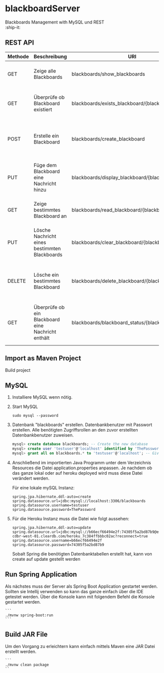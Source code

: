 # blackboardServer
Blackboards Management with MySQL und REST   
:ship-it:
## REST API

| Methode   | Beschreibung | URI  | Body | Rückgabe  |
| ------------- | ------------- | ------------- | ------------- | -------------  |
| GET | Zeige alle Blackboards  | blackboards/show_blackboards | leer | JSON Liste mit allen Blackboards als Objekte |
| GET | Überprüfe ob Blackboard existiert | blackboards/exists_blackboard/{blackboard_name} | leer | Nachricht ob Blackboard existiert oder nicht |
| POST | Erstelle ein Blackboard | blackboards/create_blackboard | name(String) | Nachricht ob Blackboard erstellt wurde oder nicht  |
| PUT | Füge dem Blackboard eine Nachricht hinzu | blackboards/display_blackboard/{blackboard_name} | message(String) | Nachricht ob Änderung erfolgreich gespeichert wurde |
| GET | Zeige bestimmtes Blackboard an | blackboards/read_blackboard/{blackboard_name} | leer | Nachricht über den Inhalt einer Nachricht |
| PUT | Lösche Nachricht eines bestimmten Blackboards | blackboards/clear_blackboard/{blackboard_name} | leer | Meldung über den Erfolg der Löschung der Nachricht |
| DELETE | Lösche ein bestimmtes Blackboard |blackboards/delete_blackboard/{blackboard_name} | leer | Meldung über den Erfolg der Löschung des Blackboards | 
| GET | Überprüfe ob ein Blackboard eine Nachricht enthält | blackboards/blackboard_status/{blackboard_name} | leer | Nachricht ob das Blackboard eine Nachricht enthält oder nicht |
 

## Import as Maven Project
Build project

## MySQL

1. Installiere MySQL wenn nötig.
2. Start MySQL
    ```terminal
    sudo mysql --password
    ```
3. Datenbank "blackboards" erstellen. Datenbankbenutzer mit Passwort erstellen. Alle benötigten Zugriffsrollen an den zuvor erstellten Datenbankbenutzer zuweisen. 
    ```sql
    mysql> create database blackboards; -- Create the new database
    mysql> create user 'testuser'@'localhost' identified by 'ThePassword'; -- Creates the user
    mysql> grant all on blackboards.* to 'testuser'@'localhost'; -- Gives all the privileges to the new user on the newly created database
    ```
4. Anschließend im importierten Java Programm unter dem Verzeichnis Resources die Datei application.properties anpassen. Je nachdem ob das ganze lokal oder auf heroku deployed wird muss diese Datei verändert werden.
   
   Für eine lokale mySQL Instanz: 
   ```
   spring.jpa.hibernate.ddl-auto=create 
   spring.datasource.url=jdbc:mysql://localhost:3306/blackboards 
   spring.datasource.username=testuser 
   spring.datasource.password=ThePassword 
   ```
5. Für die Heroku Instanz muss die Datei wie folgt aussehen: 
    ```
    spring.jpa.hibernate.ddl-auto=update 
    spring.datasource.url=jdbc:mysql://b66ecf66494e2f:74305f5a2bd87b9@eu-cdbr-west-01.cleardb.com/heroku_7c384ffbbbc02ac?reconnect=true 
    spring.datasource.username=b66ecf66494e2f 
    spring.datasource.password=74305f5a2bd87b9 
    ```
    Sobalt Spring die benötigten Datenbanktabellen erstellt hat, kann von create auf update gestellt werden 
## Run Spring Application
Als nächstes muss der Server als Spring Boot Application gestartet werden. Sollten sie Intellij verwenden so kann das ganze einfach über die IDE getestet werden. Über die Konsole kann mit folgendem Befehl die Konsole gestartet werden. 
    
    ```
    ./mvnw spring-boot:run
    ```
## Build JAR File
Um den Vorgang zu erleichtern kann einfach mittels Maven eine JAR Datei erstellt werden. 
    
    ```
    ./mvnw clean package
    ``
    
